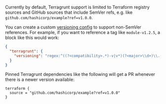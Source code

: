Currently by default, Terragrunt support is limited to Terraform registry sources and GitHub sources that include SemVer refs, e.g. like `github.com/hashicorp/example?ref=v1.0.0`.

You can create a custom [versioning config](/configuration-options/#versioning) to support non-SemVer references.
For example, if you want to reference a tag like `module-v1.2.5`, a block like this would work:

```json
{
  "terragrunt": {
    "versioning": "regex:^((?<compatibility>.*)-v|v*)(?<major>\\d+)\\.(?<minor>\\d+)\\.(?<patch>\\d+)$"
  }
}
```

Pinned Terragrunt dependencies like the following will get a PR whenever there is a newer version available:

```hcl
terraform {
  source = "github.com/hashicorp/example?ref=v1.0.0"
}
```

